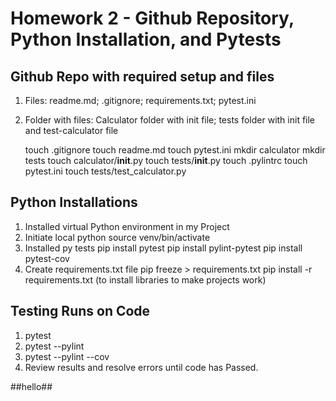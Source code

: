 # Homework 2 - Github Repository, Python Installation, and Pytests

## Github Repo with required setup and files
1. Files: readme.md; .gitignore; requirements.txt; pytest.ini
2. Folder with files: Calculator folder with init file; tests folder with init file and test-calculator file

	touch .gitignore
	touch readme.md
	touch pytest.ini
 	mkdir calculator
  	mkdir tests
  	touch calculator/__init__.py
  	touch tests/__init__.py
  	touch .pylintrc
 	touch pytest.ini
  	touch tests/test_calculator.py
	

## Python Installations

1. Installed virtual Python environment in my Project
2. Initiate local python
	source venv/bin/activate
2. Installed py tests
	pip install pytest
	pip install pylint-pytest
	pip install pytest-cov
2. Create requirements.txt file
	pip freeze > requirements.txt
	pip install -r requirements.txt (to install libraries to make projects work)

## Testing Runs on Code
1. pytest
2. pytest --pylint
3. pytest --pylint --cov
4. Review results and resolve errors until code has Passed.

##hello##
